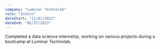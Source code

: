 ```yaml
---
company: "Luminar Technolab"
role: "Intern"
dateStart: "11/01/2022"
dateEnd: "05/31/2023"
---
```


Completed a data science internship, working on various projects during a bootcamp at Luminar Technolab.